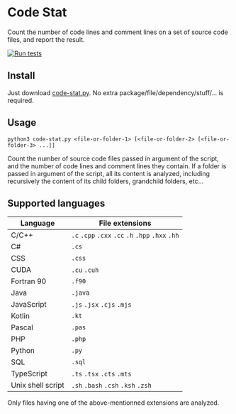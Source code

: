 Code Stat
=========

Count the number of code lines and comment lines on a set of source code files, and report the result.

[![Run tests](https://github.com/yo35/code-stat/actions/workflows/main.yml/badge.svg)](https://github.com/yo35/code-stat/actions/workflows/main.yml)


Install
-------

Just download [code-stat.py](code-stat.py). No extra package/file/dependency/stuff/... is required.


Usage
-----

```
python3 code-stat.py <file-or-folder-1> [<file-or-folder-2> [<file-or-folder-3> ...]]
```

Count the number of source code files passed in argument of the script, and the number of code lines
and comment lines they contain. If a folder is passed in argument of the script, all its content is
analyzed, including recursively the content of its child folders, grandchild folders, etc...


Supported languages
-------------------

Language          | File extensions
------------------|----------------
C/C++             | `.c` `.cpp` `.cxx` `.cc` `.h` `.hpp` `.hxx` `.hh`
C#                | `.cs`
CSS               | `.css`
CUDA              | `.cu` `.cuh`
Fortran 90        | `.f90`
Java              | `.java`
JavaScript        | `.js` `.jsx` `.cjs` `.mjs`
Kotlin            | `.kt`
Pascal            | `.pas`
PHP               | `.php`
Python            | `.py`
SQL               | `.sql`
TypeScript        | `.ts` `.tsx` `.cts` `.mts`
Unix shell script | `.sh` `.bash` `.csh` `.ksh` `.zsh`

Only files having one of the above-mentionned extensions are analyzed.

